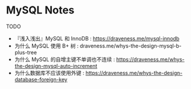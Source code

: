 # MySQL Notes

TODO

- 『浅入浅出』MySQL 和 InnoDB : https://draveness.me/mysql-innodb
- 为什么 MySQL 使用 B+ 树 : draveness.me/whys-the-design-mysql-b-plus-tree
- 为什么 MySQL 的自增主键不单调也不连续 : https://draveness.me/whys-the-design-mysql-auto-increment
- 为什么数据库不应该使用外键 : https://draveness.me/whys-the-design-database-foreign-key
